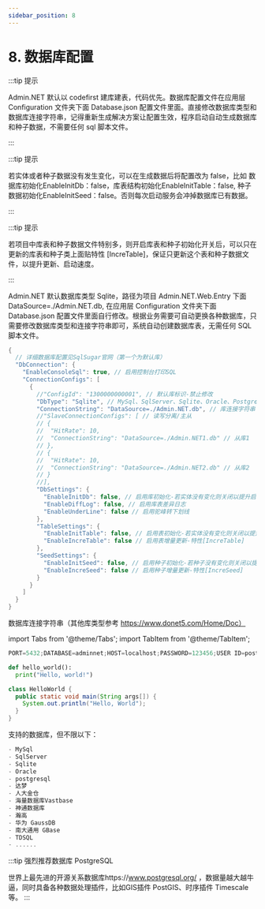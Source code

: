 ```yaml
---
sidebar_position: 8
---
```


# 8. 数据库配置


:::tip 提示

Admin.NET 默认以 codefirst 建库建表，代码优先。数据库配置文件在应用层 Configuration 文件夹下面 Database.json 配置文件里面。直接修改数据库类型和数据库连接字符串，记得重新生成解决方案让配置生效，程序启动自动生成数据库和种子数据，不需要任何 sql 脚本文件。

:::

:::tip 提示

若实体或者种子数据没有发生变化，可以在生成数据后将配置改为 false，比如 数据库初始化EnableInitDb：false，库表结构初始化EnableInitTable：false, 种子数据初始化EnableInitSeed：false。否则每次启动服务会冲掉数据库已有数据。

:::

:::tip 提示

若项目中库表和种子数据文件特别多，则开启库表和种子初始化开关后，可以只在更新的库表和种子类上面贴特性 [IncreTable]，保证只更新这个表和种子数据文件，以提升更新、启动速度。

:::

Admin.NET 默认数据库类型 Sqlite，路径为项目 Admin.NET.Web.Entry 下面 DataSource=./Admin.NET.db, 在应用层 Configuration 文件夹下面 Database.json 配置文件里面自行修改。根据业务需要可自动更换各种数据库，只需要修改数据库类型和连接字符串即可，系统自动创建数据库表，无需任何 SQL 脚本文件。

```csharp
{
  // 详细数据库配置见SqlSugar官网（第一个为默认库）
  "DbConnection": {
    "EnableConsoleSql": true, // 启用控制台打印SQL
    "ConnectionConfigs": [
      {
        //"ConfigId": "1300000000001", // 默认库标识-禁止修改
        "DbType": "Sqlite", // MySql、SqlServer、Sqlite、Oracle、PostgreSQL、Dm、Kdbndp、Oscar、MySqlConnector、Access、OpenGauss、QuestDB、HG、ClickHouse、GBase、Odbc、Custom
        "ConnectionString": "DataSource=./Admin.NET.db", // 库连接字符串
        //"SlaveConnectionConfigs": [ // 读写分离/主从
        // {
        //  "HitRate": 10,
        //  "ConnectionString": "DataSource=./Admin.NET1.db" // 从库1
        // },
        // {
        //  "HitRate": 10,
        //  "ConnectionString": "DataSource=./Admin.NET2.db" // 从库2
        // }
        //],
        "DbSettings": {
          "EnableInitDb": false, // 启用库初始化-若实体没有变化则关闭以提升启动速度
          "EnableDiffLog": false, // 启用库表差异日志
          "EnableUnderLine": false // 启用驼峰转下划线
        },
        "TableSettings": {
          "EnableInitTable": false, // 启用表初始化-若实体没有变化则关闭以提升启动速度
          "EnableIncreTable": false // 启用表增量更新-特性[IncreTable]
        },
        "SeedSettings": {
          "EnableInitSeed": false, // 启用种子初始化-若种子没有变化则关闭以提升启动速度
          "EnableIncreSeed": false // 启用种子增量更新-特性[IncreSeed]
        }
      }
    ]
  }
}
```

数据库连接字符串（其他库类型参考 https://www.donet5.com/Home/Doc）

import Tabs from '@theme/Tabs';
import TabItem from '@theme/TabItem';

<Tabs>
<TabItem value="js" label="PostgreSQL">

```js
PORT=5432;DATABASE=adminnet;HOST=localhost;PASSWORD=123456;USER ID=postgres
```

</TabItem>
<TabItem value="py" label="SqlServer">

```py
def hello_world():
  print("Hello, world!")
```

</TabItem>
<TabItem value="java" label="MySql">

```java
class HelloWorld {
  public static void main(String args[]) {
    System.out.println("Hello, World");
  }
}
```

</TabItem>
</Tabs>

支持的数据库，但不限以下：

```csharp
- MySql
- SqlServer
- Sqlite
- Oracle
- postgresql
- 达梦
- 人大金仓
- 海量数据库Vastbase
- 神通数据库
- 瀚高
- 华为 GaussDB
- 南大通用 GBase
- TDSQL
- ......
```

:::tip 强烈推荐数据库 PostgreSQL

世界上最先进的开源关系数据库https://www.postgresql.org/ ，数据量越大越牛逼，同时具备各种数据处理插件，比如GIS插件 PostGIS、时序插件 Timescale等。
:::

